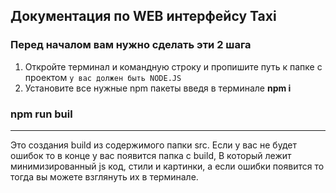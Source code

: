 Документация по WEB интерфейсу Taxi
-----------------------------------



### Перед началом вам нужно сделать эти 2 шага
1. Откройте терминал и командную строку и пропишите путь к папке с проектом `у вас должен быть NODE.JS`
2. Установите все нужные npm пакеты введя в терминале **npm i** 



### npm run buil
-----------------------------------
Это создания build из содержимого папки src. Если у вас не будет ошибок то в конце
у вас появится папка с build, В который лежит минимизированный js код, стили и картинки, 
а если ошибки появится то тогда вы можете взглянуть их в терминале.

